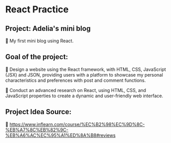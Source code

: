 # React Practice

## Project: Adelia's mini blog
📌 My first mini blog using React.

## Goal of the project:
📌 Design a website using the React framework, with HTML, CSS, JavaScript (JSX) and JSON, providing users with a platform to showcase my personal characteristics and preferences with post and comment functions.

📌 Conduct an advanced research on React, using HTML, CSS, and JavaScript properties to create a dynamic and user-friendly web interface.

## Project Idea Source:
📌 https://www.inflearn.com/course/%EC%B2%98%EC%9D%8C-%EB%A7%8C%EB%82%9C-%EB%A6%AC%EC%95%A1%ED%8A%B8#reviews
